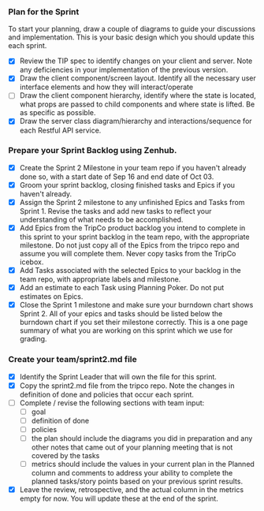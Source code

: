 ### Plan for the Sprint

To start your planning, draw a couple of diagrams to guide your discussions and implementation. This is your basic design which you should update this each sprint.
- [x] Review the TIP spec to identify changes on your client and server.  Note any deficiencies in your implementation of the previous version. 
- [x] Draw the client component/screen layout.  Identify all the necessary user interface elements and how they will interact/operate
- [ ] Draw the client component hierarchy, identify where the state is located, what props are passed to child components and where state is lifted.  Be as specific as possible.
- [x] Draw the server class diagram/hierarchy and interactions/sequence for each Restful API service.

### Prepare your Sprint Backlog using Zenhub.

- [x] Create the Sprint 2 Milestone in your team repo if you haven't already done so, with a start date of Sep 16 and end date of Oct 03.
- [x] Groom your sprint backlog, closing finished tasks and Epics if you haven't already. 
- [x] Assign the Sprint 2 milestone to any unfinished Epics and Tasks from Sprint 1.  Revise the tasks and add new tasks to reflect your understanding of what needs to be accomplished.
- [x] Add Epics from the TripCo product backlog you intend to complete in this sprint to your sprint backlog in the team repo, with the appropriate milestone.  Do not just copy all of the Epics from the tripco repo and assume you will complete them.  Never copy tasks from the TripCo icebox. 
- [x] Add Tasks associated with the selected Epics to your backlog in the team repo, with appropriate labels and milestone.
- [x] Add an estimate to each Task using Planning Poker.  Do not put estimates on Epics.
- [x] Close the Sprint 1 milestone and make sure your burndown chart shows Sprint 2.  All of your epics and tasks should be listed below the burndown chart if you set their milestone correctly.  This is a one page summary of what you are working on this sprint which we use for grading. 

### Create your team/sprint2.md file

- [x] Identify the Sprint Leader that will own the file for this sprint.
- [x] Copy the sprint2.md file from the tripco repo.  Note the changes in definition of done and policies that occur each sprint.
- [ ] Complete / revise the following sections with team input:
    - [ ] goal
    - [ ] definition of done
    - [ ] policies
    - [ ] the plan should include the diagrams you did in preparation and any other notes that came out of your planning meeting that is not covered by the tasks
    - [ ] metrics should include the values in your current plan in the Planned column and comments to address your ability to complete the planned tasks/story points based on your previous sprint results.
- [x] Leave the review, retrospective, and the actual column in the metrics empty for now.  You will update these at the end of the sprint.
